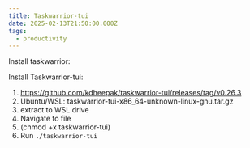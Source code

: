 ```yaml
---
title: Taskwarrior-tui
date: 2025-02-13T21:50:00.000Z
tags:
  - productivity
---
```

Install taskwarrior: 

Install Taskwarrior-tui:

1. https://github.com/kdheepak/taskwarrior-tui/releases/tag/v0.26.3
2. Ubuntu/WSL: taskwarrior-tui-x86_64-unknown-linux-gnu.tar.gz
3. extract to WSL drive
4. Navigate to file
5. (chmod +x taskwarrior-tui)
6. Run `./taskwarrior-tui`
